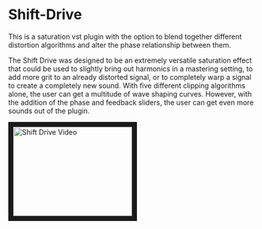 # Shift-Drive
This is a saturation vst plugin with the option to blend together different distortion algorithms and alter the phase
relationship between them.

The Shift Drive was designed to be an extremely versatile saturation effect that could be used to slightly bring out 
harmonics in a mastering setting, to add more grit to an already distorted signal, or to completely warp a signal to 
create a completely new sound. With five different clipping algorithms alone, the user can get a multitude of wave shaping
curves. However, with the addition of the phase and feedback sliders, the user can get even more sounds out of the plugin.

<a href="https://www.youtube.com/watch?v=peJlR0TxfeQ
" target="_blank"><img src="http://img.youtube.com/vi/watch?v=peJlR0TxfeQ.jpg" 
alt="Shift Drive Video" width="240" height="180" border="10" /></a>
